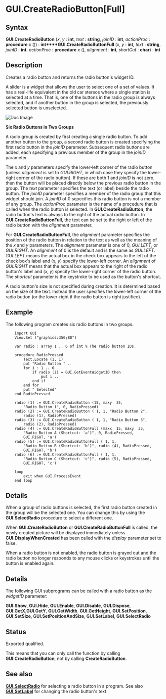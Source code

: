 
# GUI.CreateRadioButton[Full]

## Syntax
**GUI.CreateRadioButton** (_x_, _y_ : **int**, _text_ : **string**,    _joinID_ : **int**, _actionProc_ : **procedure** _x_ ()) : **int****GUI.CreateRadioButtonFull** (_x_, _y_ : **int**, _text_ : **string**,    _joinID_ : **int**, _actionProc_ : **procedure** _x_ (), _alignment_ : **int**, _shortCut_ : **char**) : **int**

## Description
Creates a radio button and returns the radio button's widget ID. 

A slider is a widget that allows the user to select one of a set of values. It has a real-life equivalent in the old car stereos where a single station is selected at a time. That is, one of the buttons in the radio group is always selected, and if another button in the group is selected, the previously selected button is unselected. 



![Doc Image](gui_createradiobutton_full01.gif)

**Six Radio Buttons in Two Groups**

A radio group is created by first creating a single radio button. To add another button to the group, a second radio button is created specifying the first radio button in the _joinID_ parameter. Subsequent radio buttons are added, each specifying a previous member of the group in the _joinID_ parameter. 

The _x_ and _y_ parameters specify the lower-left corner of the radio button (unless _alignment_ is set to _GUI.RIGHT_, in which case they specify the lower-right corner of the radio button). If these are both 1 and _joinID_ is not zero, then the button will be placed directly below the previous radio button in the group. The _text_ parameter specifies the text (or label) beside the radio button. The _joinID_ parameter specifies a member of the radio group that this widget should join. A _joinID_ of 0 sepecifies this radio button is not a member of any group. The _actionProc_ parameter is the name of a procedure that is called when the radio button is selected. In **GUI.CreateRadioButton**, the radio button's text is always to the right of the actual radio button. In **GUI.CreateRadioButtonFull**, the text can be set to the right or left of the radio button with the _alignment_ parameter.

For **GUI.CreateRadioButtonFull**, the _alignment_ parameter specifies the position of the radio button in relation to the text as well as the meaning of the _x_ and _y_ parameters. The _alignment_ parameter is one of 0, _GUI.LEFT_, or _GUI.RIGHT_. An _alignment_ of 0 is the default and is the same as _GUI.LEFT_. _GUI.LEFT_ means the actual box in the check box appears to the left of the check box's label and (_x_, _y_) specify the lower-left corner. An _alignment_ of _GUI.RIGHT_ means that the actual box appears to the right of the radio button's label and (_x_, _y_) specify the lower-right corner of the radio button. The _shortcut_ parameter is the keystroke to be used as the button's shortcut. 

A radio button's size is not specified during creation. It is determined based on the size of the text. Instead the user specifies the lower-left corner of the radio button (or the lower-right if the radio button is right justified).


## Example
The following program creates six radio buttons in two groups.

        import GUI
        View.Set ("graphics:350;80") 
        
        var radio : array 1 .. 6 of int % The radio button IDs.
        
        procedure RadioPressed
            Text.Locate (1, 1)
            put "Radio Button " ..
            for i : 1 .. 6
                if radio (i) = GUI.GetEventWidgetID then
                    put i ..
                end if
            end for
            put " Selected"
        end RadioPressed
        
        radio (1) := GUI.CreateRadioButton (15, maxy  35, 
            "Radio Button 1", 0, RadioPressed)
        radio (2) := GUI.CreateRadioButton ( 1, 1, "Radio Button 2", 
            radio (1), RadioPressed)
        radio (3) := GUI.CreateRadioButton ( 1, 1, "Radio Button 3",
            radio (2), RadioPressed)
        radio (4) := GUI.CreateRadioButtonFull (maxx  15, maxy  35,
            "Radio Button A (Shortcut: 'a')", 0, RadioPressed, 
            GUI.RIGHT, 'a')
        radio (5) := GUI.CreateRadioButtonFull ( 1, 1,
            "Radio Button B (Shortcut: 'b')", radio (4), RadioPressed,
            GUI.RIGHT, 'b')
        radio (6) := GUI.CreateRadioButtonFull ( 1, 1,
            "Radio Button C (Shortcut: 'c')", radio (5), RadioPressed,
            GUI.RIGHT, 'c')
        
        loop
            exit when GUI.ProcessEvent
        end loop
## Details
When a group of radio buttons is selected, the first radio button created in the group will be the selected one. You can change this by using the **GUI.SelectRadio** procedure to select a different one.

When **GUI.CreateRadioButton** or **GUI.CreateRadioButtonFull** is called, the newly created picture will be displayed immediately unless **GUI.DisplayWhenCreated** has been called with the _display_ parameter set to false. 

When a radio button is not enabled, the radio button is grayed out and the radio button no longer responds to any mouse clicks or keystrokes until the button is enabled again.


## Details
The following GUI subprograms can be called with a radio button as the _widgetID_ parameter:


**GUI.Show**, **GUI.Hide**, **GUI.Enable**, **GUI.Disable**, **GUI.Dispose**, **GUI.GetX**,**GUI.GetY**, **GUI.GetWidth**, **GUI.GetHeight**, **GUI.SetPosition**, **GUI.SetSize**, **GUI.SetPositionAndSize**, **GUI.SetLabel**, **GUI.SelectRadio**



## Status
Exported qualified.

This means that you can only call the function by calling **GUI.CreateRadioButton**, not by calling **CreateRadioButton**.


## See also
**[GUI.SelectRadio](gui_selectradio.html)** for selecting a radio button in a program. See also **[GUI.SetLabel](gui_setlabel.html)** for changing the radio button's text.

